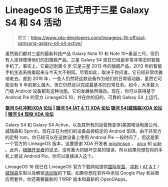 # LineageOS 16 正式用于三星 Galaxy S4 和 S4 活动

> 原文：<https://www.xda-developers.com/lineageos-16-official-samsung-galaxy-s4-s4-active/>

虽然我们都对三星的最新科技产品 Galaxy Note 10 和 Note 10+垂涎三尺，但仍有人坚持使用他们的旧旗舰产品。三星 Galaxy S4 现在已经是非常非常旧的智能手机了。事实上，它最近刚满 6 岁:它是三星 2013 年的旗舰产品，2013 年的智能手机生态系统看起来与今天大不相同。尽管如此，取决于你问谁，它已经非常优雅地老去。直到 2019 年，一些人仍然将这款设备作为他们的日常驱动器，虽然它可能没有 6 年前那么强大，但它仍然足以完成最基本的日常任务。如今，大多数入门级 Android 设备都有这种功能。它的发展依然强劲。现在，你可以获得基于 Android Pie 的官方 LineageOS 16，并在你的旧的、可靠的 Galaxy S4 上运行。

**[银河 S4(冲刺)XDA 论坛](https://forum.xda-developers.com/galaxy-s4-sprint) | [银河 S4 (AT & T) XDA 论坛](https://forum.xda-developers.com/galaxy-s4-att) [银河 S4(威瑞森)XDA 论坛](https://forum.xda-developers.com/galaxy-s4-verizon) | [银河 S4 现役 XDA 论坛](https://forum.xda-developers.com/galaxy-s4-active)**

Galaxy S4 和 Galaxy S4 Active，以及其所有的运营商变体(美国电话电报公司、威瑞森和 Sprint)，现在正在为他们的设备品尝稳定的 Android 馅饼。由于非官方的定制 rom，你已经可以在这款设备上使用 Android Pie 一段时间了，但这是第一个官方的 LineageOS 版本，这要感谢 XDA 开发者 [npjohnson](https://forum.xda-developers.com/member.php?u=5848265) 、 [arco](https://forum.xda-developers.com/member.php?u=700912) 和 [side](https://forum.xda-developers.com/member.php?u=5968293) 。此外，[根据开发者](https://forum.xda-developers.com/galaxy-s4/unified-development/official-lineageos-16-0-t3954912)的说法，没有重大的破坏交易的错误，所以如果你想在你的手机上尝试 Android Pie，你可以直接进入这个。

LineageOS 16 现已在 LineageOS 官方下载网站提供[国际车型](https://download.lineageos.org/jfltexx)、[冲刺](https://download.lineageos.org/jfltespr) / [AT & T](https://download.lineageos.org/jflteatt) / [威瑞森](https://download.lineageos.org/jfltevzw)车型以及解锁[活动版](https://download.lineageos.org/jactivelte)的下载。如果你想在软件中添加 Google Play 和谷歌应用套件，你还需要最新的 TWRP 版本和最新的 OpenGApps。